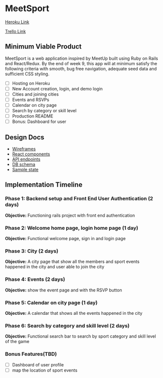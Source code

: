 # MeetSport 

[Heroku Link](https://www.heroku.com/) 

[Trello Link](https://trello.com/b/4ugW4Usp/meetsport)

## Minimum Viable Product 
MeetSport is a web application inspired by MeetUp built using Ruby on Rails and React/Redux. 
By the end of week 9, this app will at minimum satisfy the following criteria with smooth, 
bug free navigation, adequate seed data and sufficient CSS styling.
- [ ] Hosting on Heroku
- [ ] New Account creation, login, and demo login
- [ ] Cities and joining cities
- [ ] Events and RSVPs
- [ ] Calendar on city page
- [ ] Search by category or skill level  
- [ ] Production README 
- [ ] Bonus: Dashboard for user 

## Design Docs 
- [Wireframes](https://github.com/huijunyam/MeetSport/tree/master/docs/wireframes)
- [React components](https://github.com/huijunyam/MeetSport/blob/master/docs/component-hierarchy.md)
- [API endpoints](https://github.com/huijunyam/MeetSport/blob/master/docs/api-endpoints.md)
- [DB schema](https://github.com/huijunyam/MeetSport/blob/master/docs/schema.md)
- [Sample state](https://github.com/huijunyam/MeetSport/blob/master/docs/sample-state.md)

## Implementation Timeline 
### Phase 1: Backend setup and Front End User Authentication (2 days) 
**Objective:** Functioning rails project with front end authentication 

### Phase 2: Welcome home page, login home page (1 day)
**Objective:** Functional welcome page, sign in and login page 

### Phase 3: City (2 days)
**Objective:** A city page that show all the members and sport events happened in the city and user able to join the city 

### Phase 4: Events (2 days)
**Objective:** show the event page and with the RSVP button 

### Phase 5: Calendar on city page (1 day)
**Objective:** A calendar that shows all the events happened in the city 

### Phase 6: Search by category and skill level (2 days)
**Objective:** Functional search bar to search by sport category and skill level of the game 

### Bonus Features(TBD)
- [ ] Dashboard of user profile 
- [ ] map the location of sport events 
